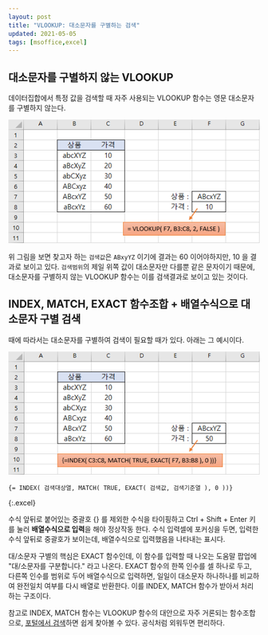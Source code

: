 ```yaml
---
layout: post
title: "VLOOKUP: 대소문자를 구별하는 검색"
updated: 2021-05-05
tags: [msoffice,excel]
---
```


## 대소문자를 구별하지 않는 VLOOKUP

데이터집합에서 특정 값을 검색할 때 자주 사용되는 VLOOKUP 함수는 영문 대소문자를 구별하지 않는다.

![그림00](/img/msoffice/msoffice-2230-01-01-00.png)

위 그림을 보면 찾고자 하는 `검색값`은 `ABxyYZ` 이기에 결과는 60 이어야하지만, 10 을 결과로 보이고 있다. `검색범위`의 제일 위쪽 값이 대소문자만 다를뿐 같은 문자이기 때문에, 대소문자를 구별하지 않는 VLOOKUP 함수는 이를 검색결과로 보이고 있는 것이다.

## INDEX, MATCH, EXACT 함수조합 + 배열수식으로 대소문자 구별 검색

때에 따라서는 대소문자를 구별하여 검색이 필요할 때가 있다. 아래는 그 예시이다.

![그림01](/img/msoffice/msoffice-2230-01-01-01.png)

```excel
{= INDEX( 검색대상열, MATCH( TRUE, EXACT( 검색값, 검색기준열 ), 0 ))}
```
{:.excel}

수식 앞뒤로 붙어있는 중괄호 {} 를 제외한 수식을 타이핑하고 Ctrl + Shift + Enter 키를 눌러 **배열수식으로 입력**을 해야 정상작동 한다. 수식 입력셀에 포커싱을 두면, 입력한 수식 앞뒤로 중괄호가 보이는데, 배열수식으로 입력했음을 나타내는 표시다.

대/소문자 구별의 핵심은 EXACT 함수인데, 이 함수를 입력할 때 나오는 도움말 팝업에 "대/소문자를 구분합니다." 라고 나온다. EXACT 함수의 한쪽 인수를 셀 하나로 두고, 다른쪽 인수를 범위로 두어 배열수식으로 입력하면, 일일이 대소문자 하나하나를 비교하여 완전일치 여부를 다시 배열로 반환한다. 이를 INDEX, MATCH 함수가 받아서 처리하는 구조이다.

참고로 INDEX, MATCH 함수는 VLOOKUP 함수의 대안으로 자주 거론되는 함수조합으로, [포털에서 검색](https://www.google.com/search?q=%EC%97%91%EC%85%80+index+match+%EC%82%AC%EC%9A%A9%EB%B2%95&source=hp&ei=XkiRYMeoKMqYr7wPj5uvkAQ&iflsig=AINFCbYAAAAAYJFWbu4BUmu1IwIjgBoUVPBlyc99ybGc&oq=%EC%97%91%EC%85%80+index+match+%EC%82%AC%EC%9A%A9%EB%B2%95&gs_lcp=Cgdnd3Mtd2l6EAMyAggAOgUIABCxAzoICAAQsQMQgwE6BQgAEM0CULEJWNhHYPVJaAZwAHgCgAGDAYgBqB-SAQQwLjMzmAEAoAEBqgEHZ3dzLXdpeg&sclient=gws-wiz&ved=0ahUKEwjHz5m0jbDwAhVKzIsBHY_NC0IQ4dUDCAc&uact=5)하면 쉽게 찾아볼 수 있다. 공식처럼 외워두면 편리하다.